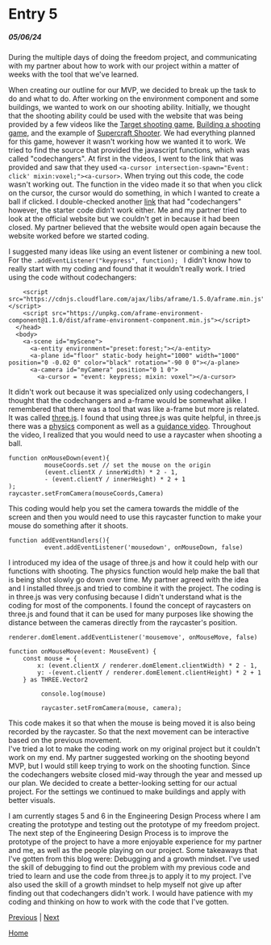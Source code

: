# Entry 5
##### 05/06/24
During the multiple days of doing the freedom project, and communicating with my partner about how to work with our project within a matter of weeks with the tool that we've learned. 

When creating our outline for our MVP, we decided to break up the task to do and what to do. After working on the environment component and some buildings, we wanted to work on our shooting ability. Initially, we thought that the shooting ability could be used with the website that was being provided by a few videos like the [Target shooting game](https://www.youtube.com/watch?v=q3bjSDTgUAg), [Building a shooting game](https://www.youtube.com/watch?v=SeV7RmjxfTY), and the example of [Supercraft Shooter](https://supermedium.com/aframe-super-shooter-kit/examples/supercraft/). We had everything planned for this game, however it wasn't working how we wanted it to work. We tried to find the source that provided the javascript functions, which was called "codechangers". At first in the videos, I went to the link that was provided and saw that they used `<a-cursor intersection-spawn="Event: click' mixin:voxel;"><a-cursor>`. When trying out this code, the code wasn't working out. The function in the video made it so that when you click on the cursor, the cursor would do something, in which I wanted to create a ball if clicked. I double-checked another [link](https://replit.com/@codechangers/Targets-Starter) that had "codechangers" however, the starter code didn't work either. Me and my partner tried to look at the official website but we couldn't get in because it had been closed. My partner believed that the website would open again because the website worked before we started coding. 

I suggested many ideas like using an event listener or combining a new tool. For the `.addEventListener("keypress", function); ` I didn't know how to really start with my coding and found that it wouldn't really work. I tried using the code without codechangers:
```
    <script src="https://cdnjs.cloudflare.com/ajax/libs/aframe/1.5.0/aframe.min.js"></script>
    <script src="https://unpkg.com/aframe-environment-component@1.1.0/dist/aframe-environment-component.min.js"></script>  
  </head>
  <body>
    <a-scene id="myScene">
      <a-entity environment="preset:forest;"></a-entity>
      <a-plane id="floor" static-body height="1000" width="1000" position="0 -0.02 0" color="black" rotation="-90 0 0"></a-plane>
      <a-camera id="myCamera" position="0 1 0">
        <a-cursor = "event: keypress; mixin: voxel"></a-cursor>
```
It didn't work out because it was specialized only using codechangers, I thought that the codechangers and a-frame would be somewhat alike. I remembered that there was a tool that was like a-frame but more js related. It was called [three.js](https://threejs.org/). I found that using three.js was quite helpful, in three.js there was a [physics](https://threejs-journey.com/lessons/physics#ammo-js) component as well as a [guidance video](https://www.youtube.com/watch?v=30bO8SBIZYw). Throughout the video, I realized that you would need to use a raycaster when shooting a ball.
```
function onMouseDown(event){
          mouseCoords.set // set the mouse on the origin
          (event.clientX / innerWidth) * 2 - 1,
          - (event.clientY / innerHeight) * 2 + 1
);
raycaster.setFromCamera(mouseCoords,Camera)
```
This coding would help you set the camera towards the middle of the screen and then you would need to use this raycaster function to make your mouse do something after it shoots. 
```
function addEventHandlers(){
          event.addEventListener('mousedown', onMouseDown, false)
```
I introduced my idea of the usage of three.js and how it could help with our functions with shooting. The physics function would help make the ball that is being shot slowly go down over time. My partner agreed with the idea and I installed three.js and tried to combine it with the project. The coding is in three.js was very confusing because I didn't understand what is the coding for most of the components. I found the concept of raycasters on three.js and found that it can be used for many purposes like showing the distance between the cameras directly from the raycaster's position. 
```
renderer.domElement.addEventListener('mousemove', onMouseMove, false)

function onMouseMove(event: MouseEvent) {
    const mouse = {
        x: (event.clientX / renderer.domElement.clientWidth) * 2 - 1,
        y: -(event.clientY / renderer.domElement.clientHeight) * 2 + 1
    } as THREE.Vector2

         console.log(mouse)

         raycaster.setFromCamera(mouse, camera);
```
This code makes it so that when the mouse is being moved it is also being recorded by the raycaster. So that the next movement can be interactive based on the previous movement.  
I've tried a lot to make the coding work on my original project but it couldn't work on my end. My partner suggested working on the shooting beyond MVP, but I would still keep trying to work on the shooting function. Since the codechangers website closed mid-way through the year and messed up our plan. We decided to create a better-looking setting for our actual project. For the settings we continued to make buildings and apply with better visuals. 

I am currently stages 5 and 6 in the Engineering Design Process where I am creating the prototype and testing out the prototype of my freedom project. The next step of the Engineering Design Process is to improve the prototype of the project to have a more enjoyable experience for my partner and me, as well as the people playing on our project. Some takeaways that I've gotten from this blog were: Debugging and a growth mindset. I've used the skill of debugging to find out the problem with my previous code and tried to learn and use the code from three.js to apply it to my project. I've also used the skill of a growth mindset to help myself not give up after finding out that codechangers didn't work. I would have patience with my coding and thinking on how to work with the code that I've gotten. 


[Previous](entry04.md) | [Next](entry06.md)

[Home](../README.md)
